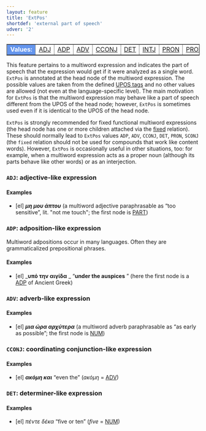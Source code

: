 ```yaml
---
layout: feature
title: 'ExtPos'
shortdef: 'external part of speech'
udver: '2'
---
```


<table class="typeindex" border="1">
<tr>
  <td style="background-color:cornflowerblue;color:white"><strong>Values:</strong> </td>
  <td><a href="#ADJ">ADJ</a></td>
  <td><a href="#ADP">ADP</a></td>
  <td><a href="#ADV">ADV</a></td>
  <td><a href="#CCONJ">CCONJ</a></td>
  <td><a href="#DET">DET</a></td>
  <td><a href="#INTJ">INTJ</a></td>
  <!--td><a href="#NOUN">NOUN</a></td-->
  <!--td><a href="#NUM">NUM</a></td-->
  <td><a href="#PRON">PRON</a></td>
  <td><a href="#PROPN">PROPN</a></td>
  <td><a href="#SCONJ">SCONJ</a></td>
  <!--td><a href="#VERB">VERB</a></td-->
</tr>
</table>

This feature pertains to a multiword expression and indicates the part of speech that the expression would get
if it were analyzed as a single word. `ExtPos` is annotated at the head node of the multiword
expression. The possible values are taken from the defined [UPOS tags](/u/pos/index.html) and no other
values are allowed (not even at the language-specific level). The main motivation for `ExtPos` is that
the multiword expression may behave like a part of speech different from the UPOS of the head node;
however, `ExtPos` is sometimes used even if it is identical to the UPOS of the head node. 

`ExtPos` is strongly recommended for fixed functional multiword expressions (the head node has one
or more children attached via the [fixed]() relation). These should normally lead to `ExtPos` values
`ADP`, `ADV`, `CCONJ`, `DET`, `PRON`, `SCONJ` (the `fixed` relation should not be used for compounds
that work like content words). However, `ExtPos` is occasionally useful in other situations, too:
for example, when a multiword expression acts as a proper noun (although its parts behave like other
words) or as an interjection.

### <a name="ADJ">`ADJ`</a>: adjective-like expression

#### Examples

* [el] _<b>μη μου άπτου</b>_ (a multiword adjective paraphrasable as “too sensitive”, lit. "not me touch"; the first node is [PART]())

### <a name="ADP">`ADP`</a>: adposition-like expression

Multiword adpositions occur in many languages. Often they are grammaticalized prepositional phrases.

#### Examples

* [el] _<b>υπό την αιγίδα</b> _ “<b>under the auspices</b> ” (here the first node is a [ADP]() of Ancient Greek)
<!-- * [cs] _<b>nehledě na</b> jeho úspěchy_ “<b>disregarding</b> his achievements” (here the first node is a [VERB]())-->

### <a name="ADV">`ADV`</a>: adverb-like expression

#### Examples

* [el] _<b>μια ώρα αρχύτερα</b>_ (a multiword adverb paraphrasable as “as early as possible”; the first node is [NUM]())

### <a name="CCONJ">`CCONJ`</a>: coordinating conjunction-like expression

#### Examples

* [el] _<b>ακόμη και</b>_ “even the” (_aκόμη_ = [ADV]())

### <a name="DET">`DET`</a>: determiner-like expression

#### Examples

* [el] _πέντε δέκα_ “five or ten” (_five_ = [NUM]())

<!-- ### <a name="INTJ">`INTJ`</a>: interjection-like expression -->

<!-- #### Examples -->

<!-- * [es] _¡<b>Por Dios</b>!_ “for God’s sake” (_por_ = `ADP`, _Dios_ = [PROPN]()) -->

<!-- ### <a name="PRON">`PRON`</a>: pronoun-like expression -->

<!-- #### Examples -->

<!-- * [en] _<b>each other</b>_ (_each_ = [DET]()) -->

<!-- ### <a name="PROPN">`PROPN`</a>: proper noun-like expression -->

<!-- #### Examples -->

<!-- * [cs] _Jeho kniha <b>Most přes řeku Kwai</b> byla zfilmována._ “His book <b>The Bridge over the River Kwai</b> was made into a movie.” (_Most_ = [NOUN]()) -->

<!-- ### <a name="SCONJ">`SCONJ`</a>: subordinator-like expression -->

<!-- #### Examples -->

<!-- * [fr] _<b>bien que</b>_ “although” (_bien_ = `ADV`) -->

<!-- Interlanguage links updated Po 11. listopadu 2024, 20:09:41 CET -->
